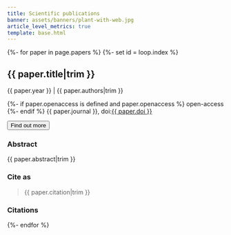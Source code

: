 ```yaml
---
title: Scientific publications
banner: assets/banners/plant-with-web.jpg
article_level_metrics: true
template: base.html
---
```





{%- for paper in page.papers %}
  {%- set id = loop.index %}
<div class="mb-5">
  <h2 class="fs-4 mb-1">
    {{ paper.title|trim }}
  </h2>
  <p class="mb-1">
    <span class="text-muted">{{ paper.year }}</span>
    |
    {{ paper.authors|trim }}
  </p>
  <p class="text-muted fs-6">
    {%- if paper.openaccess is defined and paper.openaccess %}
      <span class="badge bg-success fw-normal me-1">
        <i class="ai ai-open-access me-1" aria-hidden="true"></i>
        open-access
      </span>
    {%- endif %}
    {{ paper.journal }},
    doi:<a target="_blank" href="https://doi.org/{{ paper.doi }}">{{ paper.doi }}</a>
  </p>
  <button class="btn btn-secondary btn-sm me-1 mb-2" type="button"
      data-bs-toggle="collapse" data-bs-target="#collapse-{{ id }}"
      aria-expanded="false" aria-controls="collapse-{{ id }}">
    Find out more <i class="fa fa-chevron-circle-down ms-1" aria-hidden="true"></i>
  </button>
  <div id="collapse-{{ id }}" class="collapse card fs-6 mt-2 overflow-hidden">
    <div class="card-body">
      <h3 class="fs-4">Abstract</h3>
      {{ paper.abstract|trim }}
      <h3 class="fs-4">Cite as</h3>
      <blockquote class="mb-4">{{ paper.citation|trim }}</blockquote>
      <h3 class="fs-4 mb-4">Citations</h3>
      <span class="__dimensions_badge_embed__" data-doi="{{ paper.doi }}"></span>
    </div>
  </div>
</div>
{%- endfor %}

